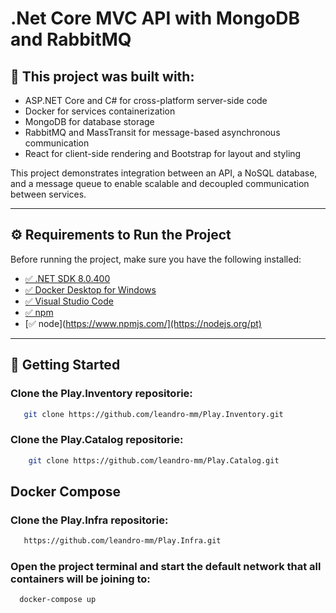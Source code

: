 # .Net Core MVC API with MongoDB and RabbitMQ

## 📌 This project was built with:
- ASP.NET Core and C# for cross-platform server-side code
- Docker for services containerization
- MongoDB for database storage
- RabbitMQ and MassTransit for message-based asynchronous communication
- React for client-side rendering and Bootstrap for layout and styling

This project demonstrates integration between an API, a NoSQL database, and a message queue to enable scalable and decoupled communication between services.  

---

## ⚙️ Requirements to Run the Project
Before running the project, make sure you have the following installed:

- [✅ .NET SDK 8.0.400](https://dotnet.microsoft.com/en-us/download)  
- [✅ Docker Desktop for Windows](https://www.docker.com/products/docker-desktop/)  
- [✅ Visual Studio Code](https://code.visualstudio.com/)
- [✅ npm](https://www.npmjs.com/)
- [✅ node](https://www.npmjs.com/](https://nodejs.org/pt) 

---

## 🚀 Getting Started
### Clone the Play.Inventory repositorie:
```bash
   git clone https://github.com/leandro-mm/Play.Inventory.git
```
### Clone the Play.Catalog repositorie:
```bash
    git clone https://github.com/leandro-mm/Play.Catalog.git
```

## Docker Compose
###  Clone the Play.Infra repositorie:   
```bash
   https://github.com/leandro-mm/Play.Infra.git
```
### Open the project terminal and start the default network that all containers will be joining to:
```bash
  docker-compose up
```

